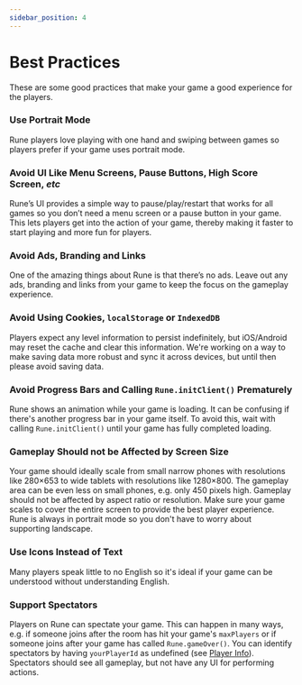 ```yaml
---
sidebar_position: 4
---
```


# Best Practices

These are some good practices that make your game a good experience for the players.

### Use Portrait Mode

Rune players love playing with one hand and swiping between games so players prefer if your game uses portrait mode.

### Avoid UI Like Menu Screens, Pause Buttons, High Score Screen, _etc_

Rune’s UI provides a simple way to pause/play/restart that works for all games so you don’t need a menu screen or a pause button in your game. This lets players get into the action of your game, thereby making it faster to start playing and more fun for players.

### Avoid Ads, Branding and Links

One of the amazing things about Rune is that there’s no ads. Leave out any ads, branding and links from your game to keep the focus on the gameplay experience.

### Avoid Using Cookies, `localStorage` or `IndexedDB`

Players expect any level information to persist indefinitely, but iOS/Android may reset the cache and clear this information. We're working on a way to make saving data more robust and sync it across devices, but until then please avoid saving data.

### Avoid Progress Bars and Calling `Rune.initClient()` Prematurely

Rune shows an animation while your game is loading. It can be confusing if there's another progress bar in your game itself. To avoid this, wait with calling `Rune.initClient()` until your game has fully completed loading.

### Gameplay Should not be Affected by Screen Size

Your game should ideally scale from small narrow phones with resolutions like 280×653 to wide tablets with resolutions like 1280×800. The gameplay area can be even less on small phones, e.g. only 450 pixels high. Gameplay should not be affected by aspect ratio or resolution. Make sure your game scales to cover the entire screen to provide the best player experience. Rune is always in portrait mode so you don't have to worry about supporting landscape.

### Use Icons Instead of Text

Many players speak little to no English so it's ideal if your game can be understood without understanding English.

### Support Spectators

Players on Rune can spectate your game. This can happen in many ways, e.g. if someone joins after the room has hit your game's `maxPlayers` or if someone joins after your game has called `Rune.gameOver()`. You can identify spectators by having `yourPlayerId` as undefined (see [Player Info](../how-it-works/player-info.md)). Spectators should see all gameplay, but not have any UI for performing actions.